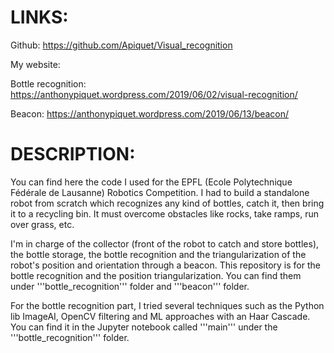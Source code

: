 # LINKS:

Github: https://github.com/Apiquet/Visual_recognition

My website: 

Bottle recognition: https://anthonypiquet.wordpress.com/2019/06/02/visual-recognition/

Beacon: https://anthonypiquet.wordpress.com/2019/06/13/beacon/

# DESCRIPTION:

You can find here the code I used for the EPFL (Ecole Polytechnique Fédérale de Lausanne) Robotics Competition. I had to build a standalone robot from scratch which recognizes any kind of bottles, catch it, then bring it to a recycling bin. 
It must overcome obstacles like rocks, take ramps, run over grass, etc. 

I'm in charge of the collector (front of the robot to catch and store bottles), the bottle storage, the bottle recognition and the triangularization of the robot's position and orientation through a beacon. 
This repository is for the bottle recognition and the position triangularization.
You can find them under '''bottle_recognition''' folder and '''beacon''' folder.

For the bottle recognition part, I tried several techniques such as the Python lib ImageAI, OpenCV filtering and ML approaches with an Haar Cascade. You can find it in the Jupyter notebook called '''main''' under the '''bottle_recognition''' folder.


